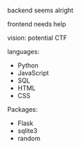 backend seems alright

frontend needs help

vision: potential CTF


languages:
- Python
- JavaScript
- SQL
- HTML
- CSS

Packages:
- Flask
- sqlite3
- random

